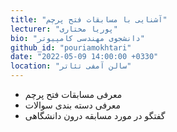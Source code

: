 ```yaml
---
title: "آشنایی با مسابقات فتح پرچم"
lecturer: "پوریا مختاری"
bio: "دانشجوی مهندسی کامپیوتر"
github_id: "pouriamokhtari"
date: "2022-05-09 14:00:00 +0330"
location: "سالن آمفی تئاتر"
---
```


- معرفی مسابقات فتح پرچم
- معرفی دسته بندی سوالات
- گفتگو در مورد مسابقه درون دانشگاهی
